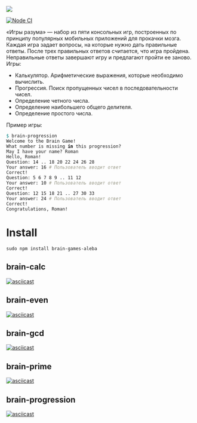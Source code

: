 <a href="https://codeclimate.com/github/AlexBalykin/frontend-project-lvl1/maintainability"><img src="https://api.codeclimate.com/v1/badges/8a988608feb6e8f7488d/maintainability" /></a>


[![Node CI](https://github.com/AlexBalykin/frontend-project-lvl1/workflows/Node%20CI/badge.svg)](https://github.com/AlexBalykin/frontend-project-lvl1/actions)

«Игры разума» — набор из пяти консольных игр, построенных по принципу популярных мобильных приложений для прокачки мозга. Каждая игра задает вопросы, на которые нужно дать правильные ответы. После трех правильных ответов считается, что игра пройдена. Неправильные ответы завершают игру и предлагают пройти ее заново. Игры:

*    Калькулятор. Арифметические выражения, которые необходимо вычислить.
*    Прогрессия. Поиск пропущенных чисел в последовательности чисел.
*    Определение четного числа.
*    Определение наибольшего общего делителя.
*    Определение простого числа.

<p>Пример игры:</p>
<pre class="hljs"><code><span style="color: #008080">$ </span>brain-progression
Welcome to the Brain Game!
What number is missing <span style="color: #000000;font-weight: bold">in </span>this progression?
May I have your name? Roman
Hello, Roman!
Question: 14 .. 18 20 22 24 26 28
Your answer: 16 <span style="color: #999988;font-style: italic"># Пользователь вводит ответ</span>
Correct!
Question: 5 6 7 8 9 .. 11 12
Your answer: 10 <span style="color: #999988;font-style: italic"># Пользователь вводит ответ</span>
Correct!
Question: 12 15 18 21 .. 27 30 33
Your answer: 24 <span style="color: #999988;font-style: italic"># Пользователь вводит ответ</span>
Correct!
Congratulations, Roman!
</code></pre>

# Install
<code>sudo npm install brain-games-aleba</code>    

## brain-calc
[![asciicast](https://asciinema.org/a/2rm7LIFdOLlxFGafZekxYjX8W.svg)](https://asciinema.org/a/2rm7LIFdOLlxFGafZekxYjX8W)

## brain-even
[![asciicast](https://asciinema.org/a/KVtWG8RhR81vBHchcmOGsc9xv.svg)](https://asciinema.org/a/KVtWG8RhR81vBHchcmOGsc9xv)

## brain-gcd
[![asciicast](https://asciinema.org/a/JkvUwlpO8gABAGq2YXr8aCqN7.svg)](https://asciinema.org/a/JkvUwlpO8gABAGq2YXr8aCqN7)

## brain-prime
[![asciicast](https://asciinema.org/a/diFtaW1hepGSOUF5ft9g3B3Xs.svg)](https://asciinema.org/a/diFtaW1hepGSOUF5ft9g3B3Xs)

## brain-progression
[![asciicast](https://asciinema.org/a/iSYLOyY3bsOS4KMayxeaqmHr7.svg)](https://asciinema.org/a/iSYLOyY3bsOS4KMayxeaqmHr7)